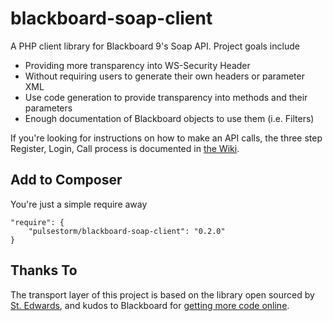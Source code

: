 # blackboard-soap-client

A PHP client library for Blackboard 9's Soap API.  Project goals include

- Providing more transparency into WS-Security Header
- Without requiring users to generate their own headers or parameter XML
- Use code generation to provide transparency into methods and their parameters
- Enough documentation of Blackboard objects to use them (i.e. Filters)

If you're looking for instructions on how to make an API calls, the three step Register, Login, Call process is documented in [the Wiki](https://github.com/astorm/blackboard-soap-client/wiki).

Add to Composer
--------------------------------------------------
You're just a simple require away 

	"require": {
		"pulsestorm/blackboard-soap-client": "0.2.0"
	}

Thanks To
--------------------------------------------------
The transport layer of this project is based on the library open sourced by [St. Edwards](https://github.com/stedwards), and kudos to Blackboard for [getting more code online](https://github.com/blackboard/BBDN-Web-Service-Python-Sample-Code).